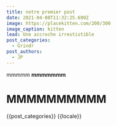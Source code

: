 ```yaml
---
title: notre premier post
date: 2021-04-08T11:32:25.690Z
image: https://placekitten.com/200/300
image_caption: kitten
lead: Une accroche irrestistible
post_categories:
  - Grindr
post_authors:
  - JP
---
```

mmmmm
**mmmmmmm**

# **MMMMMMMMMM**
{{post_categories}}
{{locale}}
